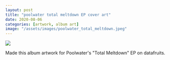 ```yaml
---
layout: post
title: "poolwater total meltdown EP cover art"
date: 2020-08-06
categories: [artwork, album art]
image: "/assets/images/poolwater_total_meltdown.jpeg"
---
```


<img src="/assets/images/poolwater_total_meltdown.jpeg" >

Made this album artwork for Poolwater's "Total Meltdown" EP on datafruits.
